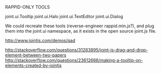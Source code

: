 RAPPID-ONLY TOOLS

joint.ui.Tooltip
joint.ui.Halo
joint.ui.TextEditor
joint.ui.Dialog

We could recreate these tools (reverse-engineer rappid.min.js?), and plug them into the joint.ui namespace, as it exists in the open source joint.js file.

http://www.jointjs.com/demos/qad

http://stackoverflow.com/questions/31283895/joint-js-drag-and-drop-element-between-two-papers
http://stackoverflow.com/questions/23612666/making-a-tooltip-on-elements-created-by-jointjs